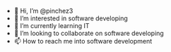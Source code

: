 - 👋 Hi, I’m @pinchez3
- 👀 I’m interested in software developing 
- 🌱 I’m currently learning IT
- 💞️ I’m looking to collaborate on software developing 
- 📫 How to reach me into software development 

<!---
pinchez3/pinchez3 is a ✨ special ✨ repository because its `README.md` (this file) appears on your GitHub profile.
You can click the Preview link to take a look at your changes.
--->
